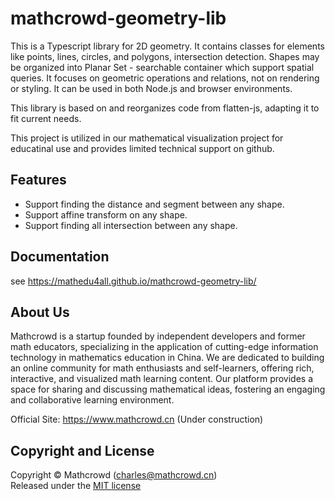 # mathcrowd-geometry-lib

This is a Typescript library for 2D geometry. It contains classes for elements like points,
lines, circles, and polygons, intersection detection. Shapes may be organized into Planar Set - searchable container which support spatial queries. It focuses on geometric operations and relations, not on rendering or styling. It can be used in both Node.js and browser environments.

This library is based on and reorganizes code from flatten-js, adapting it to fit current needs.

This project is utilized in our mathematical visualization project for educatinal use and provides limited technical support on github.

## Features

- Support finding the distance and segment between any shape.
- Support affine transform on any shape.
- Support finding all intersection between any shape.

## Documentation

see https://mathedu4all.github.io/mathcrowd-geometry-lib/

## About Us

Mathcrowd is a startup founded by independent developers and former math educators, specializing in the application of cutting-edge information technology in mathematics education in China. We are dedicated to building an online community for math enthusiasts and self-learners, offering rich, interactive, and visualized math learning content. Our platform provides a space for sharing and discussing mathematical ideas, fostering an engaging and collaborative learning environment.

Official Site: https://www.mathcrowd.cn (Under construction)

## Copyright and License

Copyright © Mathcrowd ([charles@mathcrowd.cn](mailto:charles@mathcrowd.cn))  
Released under the [MIT license](LICENSE)